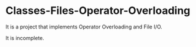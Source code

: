 # Classes-Files-Operator-Overloading
It is a project that implements Operator Overloading and File I/O.

It is incomplete.

